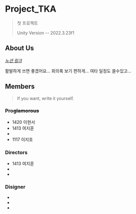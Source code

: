 # Project_TKA

> 첫 프로젝트
> 
> 
>  Unity Version -- 2022.3.23f1



## About Us
[*노션 링크*](https://www.notion.so/invite/999af64f89c43804a1441ee0d3969bfea461ea79)

활발하게 쓰면 좋겠어요... 회의록 보기 편하게...
여타 일정도 쓸수있고...  

## Members

    

> If you want, write it yourself.

 
### Pro~~glamorous~~
- 1420 이현서
- 1413 여지훈
-
- 1117 이지호

### Directors
- 1413 여지훈
-
-

### Disigner 
-
-
-
